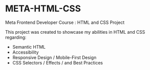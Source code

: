 # META-HTML-CSS

Meta Frontend Developer Course : HTML and CSS Project

This project was created to showcase my abilities in HTML and CSS regarding:

- Semantic HTML
- Accessibility
- Responsive Design / Mobile-First Design
- CSS Selectors / Effects / and Best Practices
